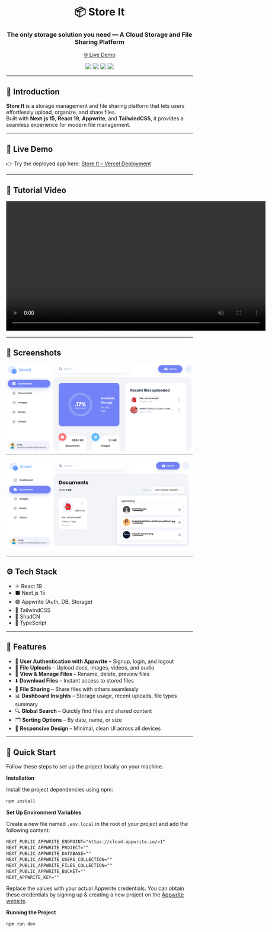 <h1 align="center">📦 Store It</h1>
<h3 align="center">The only storage solution you need — A Cloud Storage and File Sharing Platform</h3>

<p align="center">
  <a href="https://google-drive-clone-zeta.vercel.app/">🌐 Live Demo</a>
</p>

<p align="center">
  <img src="https://img.shields.io/badge/Next.js-000000?style=for-the-badge&logo=nextdotjs&logoColor=white"/>
  <img src="https://img.shields.io/badge/TypeScript-3178C6?style=for-the-badge&logo=typescript&logoColor=white"/>
  <img src="https://img.shields.io/badge/TailwindCSS-06B6D4?style=for-the-badge&logo=tailwindcss&logoColor=white"/>
  <img src="https://img.shields.io/badge/Appwrite-FD366E?style=for-the-badge&logo=appwrite&logoColor=white"/>
</p>

---

## 🤖 Introduction

**Store It** is a storage management and file sharing platform that lets users effortlessly upload, organize, and share files.  
Built with **Next.js 15**, **React 19**, **Appwrite**, and **TailwindCSS**, it provides a seamless experience for modern file management.

---

## 🚀 Live Demo

👉 Try the deployed app here: [Store It – Vercel Deployment](https://google-drive-clone-zeta.vercel.app/)  

---
## 🎥 Tutorial Video

<video src="Store-It-Tutorial.mp4" controls width="700"  autoplay
       muted
       loop
       controls
       playsinline
       ></video>


---

## 📸 Screenshots

<p align="center">
  <img src="Store-It.png" width="700" alt="Dashboard Screenshot"/>
</p>

<p align="center">
  <img src="upload.png" width="700" alt="upload"/>
</p>




---
## ⚙️ Tech Stack

- ⚛️ React 19  
- ⬛ Next.js 15  
- 🟣 Appwrite (Auth, DB, Storage)  
- 🎨 TailwindCSS  
- 🧩 ShadCN  
- 🔵 TypeScript  

---

## 🔋 Features

- 🔐 **User Authentication with Appwrite** – Signup, login, and logout  
- 📂 **File Uploads** – Upload docs, images, videos, and audio  
- 👀 **View & Manage Files** – Rename, delete, preview files  
- ⬇️ **Download Files** – Instant access to stored files  
- 🤝 **File Sharing** – Share files with others seamlessly  
- 📊 **Dashboard Insights** – Storage usage, recent uploads, file types summary  
- 🔍 **Global Search** – Quickly find files and shared content  
- 🗂️ **Sorting Options** – By date, name, or size  
- 📱 **Responsive Design** – Minimal, clean UI across all devices  

---

## <a name="quick-start">🤸 Quick Start</a>

Follow these steps to set up the project locally on your machine.

**Installation**

Install the project dependencies using npm:

```bash
npm install
```

**Set Up Environment Variables**

Create a new file named `.env.local` in the root of your project and add the following content:

```env
NEXT_PUBLIC_APPWRITE_ENDPOINT="https://cloud.appwrite.io/v1"
NEXT_PUBLIC_APPWRITE_PROJECT=""
NEXT_PUBLIC_APPWRITE_DATABASE=""
NEXT_PUBLIC_APPWRITE_USERS_COLLECTION=""
NEXT_PUBLIC_APPWRITE_FILES_COLLECTION=""
NEXT_PUBLIC_APPWRITE_BUCKET=""
NEXT_APPWRITE_KEY=""
```

Replace the values with your actual Appwrite credentials. You can obtain these credentials by signing up &
creating a new project on the [Appwrite website](https://appwrite.io/).

**Running the Project**

```bash
npm run dev
```
